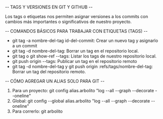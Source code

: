 -- TAGS Y VERSIONES EN GIT Y GITHUB --

Los tags o etiquetas nos permiten asignar versiones a los commits
con cambios más importantes o significativos de nuestro proyecto.



-- COMANDOS BÁSICOS PARA TRABAJAR CON ETIQUETAS (TAGS) --

* git tag -a nombre-del-tag id-del-commit: Crear un nuevo tag y asignarlo a un commit
* git tag -d nombre-del-tag: Borrar un tag en el repositorio local.
* git tag o git show-ref --tags: Listar los tags de nuestro repositorio local.
* git push origin --tags: Publicar un tag en el repositorio remoto
* git tag -d nombre-del-tag y git push origin :refs/tags/nombre-del-tag:
    Borrar un tag del repositorio remoto.



-- CÓMO AGREGAR UN ALIAS SOLO PARA GIT --

1. Para un proyecto: git config alias.arbolito "log --all --graph --decorate --oneline"
2. Global: git config --global alias.arbolito "log --all --graph --decorate --oneline"
3. Para correrlo: git arbolito
